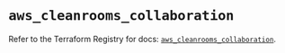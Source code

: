 # `aws_cleanrooms_collaboration`

Refer to the Terraform Registry for docs: [`aws_cleanrooms_collaboration`](https://registry.terraform.io/providers/hashicorp/aws/5.53.0/docs/resources/cleanrooms_collaboration).
